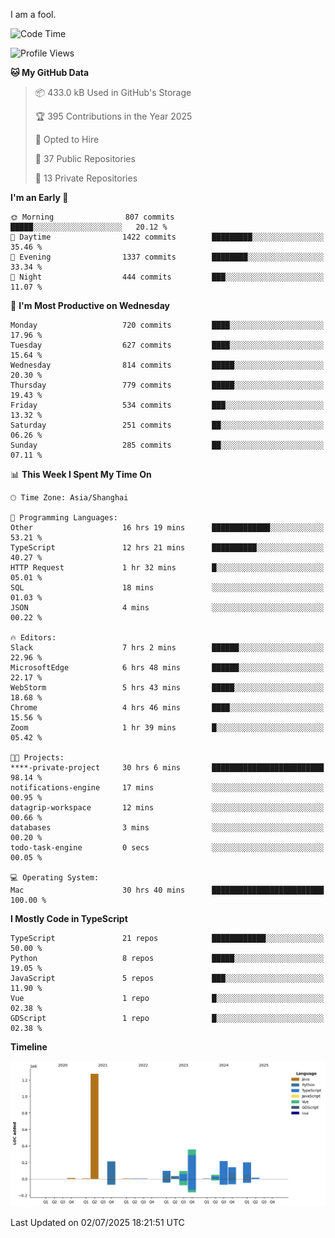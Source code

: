 I am a fool.

<!--START_SECTION:waka-->
![Code Time](http://img.shields.io/badge/Code%20Time-3%2C249%20hrs%2055%20mins-blue)

![Profile Views](http://img.shields.io/badge/Profile%20Views-1-blue)

**🐱 My GitHub Data** 

> 📦 433.0 kB Used in GitHub's Storage 
 > 
> 🏆 395 Contributions in the Year 2025
 > 
> 💼 Opted to Hire
 > 
> 📜 37 Public Repositories 
 > 
> 🔑 13 Private Repositories 
 > 
**I'm an Early 🐤** 

```text
🌞 Morning                807 commits         █████░░░░░░░░░░░░░░░░░░░░   20.12 % 
🌆 Daytime                1422 commits        █████████░░░░░░░░░░░░░░░░   35.46 % 
🌃 Evening                1337 commits        ████████░░░░░░░░░░░░░░░░░   33.34 % 
🌙 Night                  444 commits         ███░░░░░░░░░░░░░░░░░░░░░░   11.07 % 
```
📅 **I'm Most Productive on Wednesday** 

```text
Monday                   720 commits         ████░░░░░░░░░░░░░░░░░░░░░   17.96 % 
Tuesday                  627 commits         ████░░░░░░░░░░░░░░░░░░░░░   15.64 % 
Wednesday                814 commits         █████░░░░░░░░░░░░░░░░░░░░   20.30 % 
Thursday                 779 commits         █████░░░░░░░░░░░░░░░░░░░░   19.43 % 
Friday                   534 commits         ███░░░░░░░░░░░░░░░░░░░░░░   13.32 % 
Saturday                 251 commits         ██░░░░░░░░░░░░░░░░░░░░░░░   06.26 % 
Sunday                   285 commits         ██░░░░░░░░░░░░░░░░░░░░░░░   07.11 % 
```


📊 **This Week I Spent My Time On** 

```text
🕑︎ Time Zone: Asia/Shanghai

💬 Programming Languages: 
Other                    16 hrs 19 mins      █████████████░░░░░░░░░░░░   53.21 % 
TypeScript               12 hrs 21 mins      ██████████░░░░░░░░░░░░░░░   40.27 % 
HTTP Request             1 hr 32 mins        █░░░░░░░░░░░░░░░░░░░░░░░░   05.01 % 
SQL                      18 mins             ░░░░░░░░░░░░░░░░░░░░░░░░░   01.03 % 
JSON                     4 mins              ░░░░░░░░░░░░░░░░░░░░░░░░░   00.22 % 

🔥 Editors: 
Slack                    7 hrs 2 mins        ██████░░░░░░░░░░░░░░░░░░░   22.96 % 
MicrosoftEdge            6 hrs 48 mins       ██████░░░░░░░░░░░░░░░░░░░   22.17 % 
WebStorm                 5 hrs 43 mins       █████░░░░░░░░░░░░░░░░░░░░   18.68 % 
Chrome                   4 hrs 46 mins       ████░░░░░░░░░░░░░░░░░░░░░   15.56 % 
Zoom                     1 hr 39 mins        █░░░░░░░░░░░░░░░░░░░░░░░░   05.42 % 

🐱‍💻 Projects: 
****-private-project     30 hrs 6 mins       █████████████████████████   98.14 % 
notifications-engine     17 mins             ░░░░░░░░░░░░░░░░░░░░░░░░░   00.95 % 
datagrip-workspace       12 mins             ░░░░░░░░░░░░░░░░░░░░░░░░░   00.66 % 
databases                3 mins              ░░░░░░░░░░░░░░░░░░░░░░░░░   00.20 % 
todo-task-engine         0 secs              ░░░░░░░░░░░░░░░░░░░░░░░░░   00.05 % 

💻 Operating System: 
Mac                      30 hrs 40 mins      █████████████████████████   100.00 % 
```

**I Mostly Code in TypeScript** 

```text
TypeScript               21 repos            ████████████░░░░░░░░░░░░░   50.00 % 
Python                   8 repos             █████░░░░░░░░░░░░░░░░░░░░   19.05 % 
JavaScript               5 repos             ███░░░░░░░░░░░░░░░░░░░░░░   11.90 % 
Vue                      1 repo              █░░░░░░░░░░░░░░░░░░░░░░░░   02.38 % 
GDScript                 1 repo              █░░░░░░░░░░░░░░░░░░░░░░░░   02.38 % 
```



**Timeline**

![Lines of Code chart](https://raw.githubusercontent.com/VeejaLiu/VeejaLiu/master/assets/bar_graph.png)


 Last Updated on 02/07/2025 18:21:51 UTC
<!--END_SECTION:waka-->
